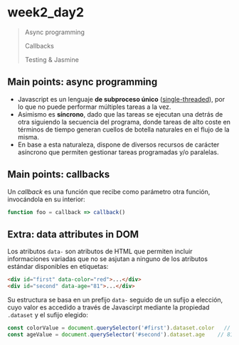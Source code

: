 # week2_day2

> Async programming
>
> Callbacks
>
> Testing & Jasmine

## Main points: async programming

- Javascript es un lenguaje <strong>de subproceso único</strong> (<a href="https://en.wikipedia.org/wiki/Thread_(computing)#Single_threading">single-threaded</a>), por lo que no puede performar múltiples tareas a la vez.
- Asimismo es <strong>síncrono</strong>, dado que las tareas se ejecutan una detrás de otra siguiendo la secuencia del programa, donde tareas de alto coste en términos de tiempo generan cuellos de botella naturales en el flujo de la misma.
- En base a esta naturaleza, dispone de diversos recursos de carácter asíncrono que permiten gestionar tareas programadas y/o paralelas.

## Main points: callbacks

Un <em>callback</em> es una función que recibe como parámetro otra función, invocándola en su interior:
````javascript
function foo = callback => callback()
````

## Extra: data attributes in DOM
Los atributos `data-` son atributos de HTML que permiten incluir informaciones variadas que no se asjutan a ninguno de los atributos estándar disponibles en etiquetas:
````html
<div id="first" data-color="red">...</div>
<div id="second" data-age="81">...</div>
````
Su estructura se basa en un prefijo `data-` seguido de un sufijo a elección, cuyo valor es accedido a través de Javascirpt mediante la propiedad `.dataset` y el sufijo elegido:

````javascript
const colorValue = document.querySelector('#first').dataset.color   // red
const ageValue = document.querySelector('#second').dataset.age    // 81
````
